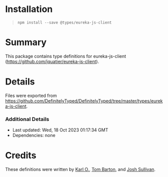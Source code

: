 # Installation
> `npm install --save @types/eureka-js-client`

# Summary
This package contains type definitions for eureka-js-client (https://github.com/jquatier/eureka-js-client).

# Details
Files were exported from https://github.com/DefinitelyTyped/DefinitelyTyped/tree/master/types/eureka-js-client.

### Additional Details
 * Last updated: Wed, 18 Oct 2023 01:17:34 GMT
 * Dependencies: none

# Credits
These definitions were written by [Karl O.](https://github.com/karl-run), [Tom Barton](https://github.com/tombarton), and [Josh Sullivan](https://github.com/jpsullivan).
